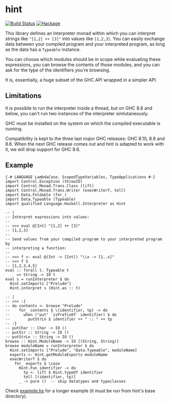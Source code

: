 # hint

[![Build Status](https://travis-ci.com/haskell-hint/hint.svg?branch=master)](https://travis-ci.com/haskell-hint/hint)
[![Hackage](https://img.shields.io/hackage/v/hint.svg)](https://hackage.haskell.org/package/hint)

This library defines an Interpreter monad within which you can interpret
strings like `"[1,2] ++ [3]"` into values like `[1,2,3]`. You can easily
exchange data between your compiled program and your interpreted program, as
long as the data has a `Typeable` instance.

You can choose which modules should be in scope while evaluating these
expressions, you can browse the contents of those modules, and you can ask for
the type of the identifiers you're browsing.

It is, essentially, a huge subset of the GHC API wrapped in a simpler API.

## Limitations

It is possible to run the interpreter inside a thread, but on GHC 8.8 and
below, you can't run two instances of the interpreter simlutaneously.

GHC must be installed on the system on which the compiled executable is running.

Compatibility is kept to the three last major GHC releases: GHC 8.10, 8.8 and
8.6. When the next GHC release comes out and hint is adapted to work with it,
we will drop support for GHC 8.6.

## Example

    {-# LANGUAGE LambdaCase, ScopedTypeVariables, TypeApplications #-}
    import Control.Exception (throwIO)
    import Control.Monad.Trans.Class (lift)
    import Control.Monad.Trans.Writer (execWriterT, tell)
    import Data.Foldable (for_)
    import Data.Typeable (Typeable)
    import qualified Language.Haskell.Interpreter as Hint

    -- |
    -- Interpret expressions into values:
    --
    -- >>> eval @[Int] "[1,2] ++ [3]"
    -- [1,2,3]
    -- 
    -- Send values from your compiled program to your interpreted program by
    -- interpreting a function:
    --
    -- >>> f <- eval @(Int -> [Int]) "\\x -> [1..x]"
    -- >>> f 5
    -- [1,2,3,4,5]
    eval :: forall t. Typeable t
         => String -> IO t
    eval s = runInterpreter $ do
      Hint.setImports ["Prelude"]
      Hint.interpret s (Hint.as :: t)

    -- |
    -- >>> :{
    -- do contents <- browse "Prelude"
    --    for_ contents $ \(identifier, tp) -> do
    --      when ("put" `isPrefixOf` identifier) $ do
    --        putStrLn $ identifier ++ " :: " ++ tp
    -- :}
    -- putChar :: Char -> IO ()
    -- putStr :: String -> IO ()
    -- putStrLn :: String -> IO ()
    browse :: Hint.ModuleName -> IO [(String, String)]
    browse moduleName = runInterpreter $ do
      Hint.setImports ["Prelude", "Data.Typeable", moduleName]
      exports <- Hint.getModuleExports moduleName
      execWriterT $ do
        for_ exports $ \case
          Hint.Fun identifier -> do
            tp <- lift $ Hint.typeOf identifier
            tell [(identifier, tp)]
          _ -> pure ()  -- skip datatypes and typeclasses

Check [example.hs](examples/example.hs) for a longer example (it must be run
from hint's base directory).
